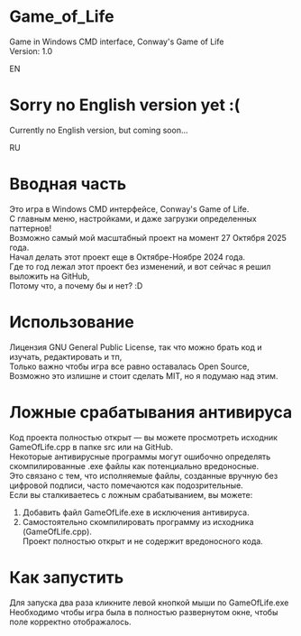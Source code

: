 # Game_of_Life
Game in Windows CMD interface, Conway's Game of Life  
Version: 1.0

EN  
# Sorry no English version yet :(  
Currently no English version, but coming soon...

RU  
# Вводная часть  
Это игра в Windows CMD интерфейсе, Conway's Game of Life.  
С главным меню, настройками, и даже загрузки определенных паттернов!  
Возможно самый мой масштабный проект на момент 27 Октября 2025 года.  
Начал делать этот проект еще в Октябре-Ноябре 2024 года.  
Где то год лежал этот проект без изменений, и вот сейчас я решил выложить на GitHub,  
Потому что, а почему бы и нет? :D  

# Использование  
Лицензия GNU General Public License, так что можно брать код и изучать, редактировать и тп,  
Только важно чтобы игра все равно оставалась Open Source,  
Возможно это излишне и стоит сделать MIT, но я подумаю над этим.  

# Ложные срабатывания антивируса  
Код проекта полностью открыт — вы можете просмотреть исходник GameOfLife.cpp в папке src или на GitHub.  
Некоторые антивирусные программы могут ошибочно определять скомпилированные .exe файлы как потенциально вредоносные.  
Это связано с тем, что исполняемые файлы, созданные вручную без цифровой подписи, часто помечаются как подозрительные.  
Если вы сталкиваетесь с ложным срабатыванием, вы можете:  
1) Добавить файл GameOfLife.exe в исключения антивируса.  
2) Самостоятельно скомпилировать программу из исходника (GameOfLife.cpp).  
Проект полностью открыт и не содержит вредоносного кода.  

# Как запустить  
Для запуска два раза кликните левой кнопкой мыши по GameOfLife.exe  
Необходимо чтобы игра была в полностью развернутом окне, чтобы поле корректно отображалось.  

